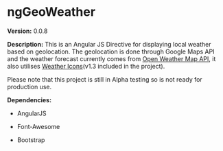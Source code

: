 ngGeoWeather
============

**Version:** 0.0.8

**Description:** This is an Angular JS Directive for displaying local weather
based on geolocation. The geolocation is done through Google Maps API and the
weather forecast currently comes from [Open Weather Map API][1], it also
utilises [Weather Icons][2](v1.3 included in the project).

[1]: <http://openweathermap.org/>

[2]: <https://github.com/erikflowers/weather-icons>

Please note that this project is still in Alpha testing so is not ready for
production use.

**Dependencies:**

-   AngularJS

-   Font-Awesome

-   Bootstrap
